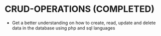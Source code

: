 # CRUD-OPERATIONS (COMPLETED)
- Get a better understanding on how to create, read, update and delete data in the database using php and sql languages
